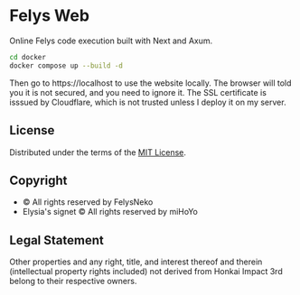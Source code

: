# Felys Web

Online Felys code execution built with Next and Axum.

```sh
cd docker
docker compose up --build -d
```

Then go to https://localhost to use the website locally. The browser will told you it is not secured, and you need to ignore it. The SSL certificate is isssued by Cloudflare, which is not trusted unless I deploy it on my server.

## License

Distributed under the terms of the [MIT License](https://github.com/felys-lang/felys-web/blob/main/LICENSE).

## Copyright

- © All rights reserved by FelysNeko
- Elysia's signet © All rights reserved by miHoYo

## Legal Statement

Other properties and any right, title, and interest thereof and therein (intellectual property rights included) not derived from Honkai Impact 3rd belong to their respective owners.
